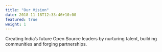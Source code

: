 ```yaml
---
title: "Our Vision"
date: 2018-11-18T12:33:46+10:00
featured: true
weight: 1
---
```


Creating India’s future Open Source leaders by nurturing talent, building communities and forging partnerships.
